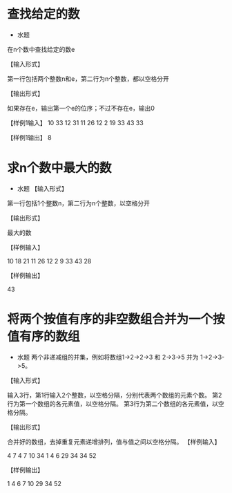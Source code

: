 # 查找给定的数
  * 水题
  
在n个数中查找给定的数e

【输入形式】 

第一行包括两个整数n和e，第二行为n个整数，都以空格分开

【输出形式】 

如果存在e，输出第一个e的位序；不过不存在e，输出0

【样例1输入】
    10 33
    12 31 11 26 12 2 19 33 43 33

【样例1输出】
    8
# 求n个数中最大的数
  * 水题
【输入形式】 

第一行包括1个整数n，第二行为n个整数，以空格分开

【输出形式】 

最大的数

【样例输入】

10
18 21 11 26 12 2 9 33 43 28

【样例输出】

43
# 将两个按值有序的非空数组合并为一个按值有序的数组
* 水题
两个非递减组的并集，例如将数组1->2->2->3 和 2->3->5 并为 1->2->3->5。

【输入形式】

输入3行，第1行输入2个整数，以空格分隔，分别代表两个数组的元素个数。
第2行为第一个数组的各元素值，以空格分隔。
第3行为第二个数组的各元素值，以空格分隔。

【输出形式】

合并好的数组，去掉重复元素递增排列，值与值之间以空格分隔。
【样例输入】

4 7
4 7 10 34
1 4 6 29 34 34 52 

【样例输出】

1 4 6 7 10 29 34 52